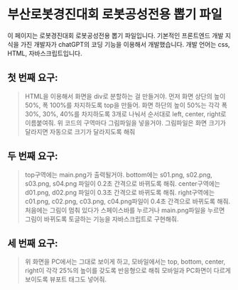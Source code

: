 # 부산로봇경진대회 로봇공성전용 뽑기 파일
이 페이지는 로봇경진대회 로봇공성전용 뽑기 파일입니다.
기본적인 프론트엔드 개발 지식을 가진 개발자가 chatGPT의 코딩 기능을 이용해서 개발했습니다.
개발 언어는 css, HTML, 자바스크립트입니다.

## 첫 번째 요구:
> HTML을 이용해서 화면을 div로 분할하는 걸 만들거야.
> 먼저 화면 상단의 높이 50%, 폭 100%를 차지하도록 top을 만들어.
> 화면 하단의 높이 50%는 각각 폭 30%, 30%, 40%를 차지하도록 3개로 나눠서 순서대로 left, center, right로 이름붙여줘.
> 위 코드의 구역마다 그림파일을 넣을거야. 그림파일은 화면 크기가 달라지면 자동으로 크기가 달라지도록 해줘


## 두 번째 요구:
> top구역에는 main.png가 출력될거야. bottom에는 s01.png, s02.png, s03.png, s04.png 파일이 0.2초 간격으로 바뀌도록 해줘.
> center구역에는 d01.png, d02.png 파일이 0.3초 간격으로 바뀌도록 해줘. right구역에는 c01.png, c02.png, c03.png, c04.png파일이 0.4초 간격으로 바뀌도록 해줘.
> 처음에는 그림이 멈춰 있다가 스페이스바를 누르거나 main.png파일을 누르면 그림이 바뀌도록 토글하는 기능을 자바스크립트로 구현해줘.

## 세 번째 요구:
> 위 화면을 PC에서는 그대로 보이게 하고, 모바일에서는 top, bottom, center, right이 각각 25%의 높이를 갖도록 반응형으로 해줘
> 모바일과 PC화면이 다르게 보이도록 뷰포트 태그도 넣어줘.
